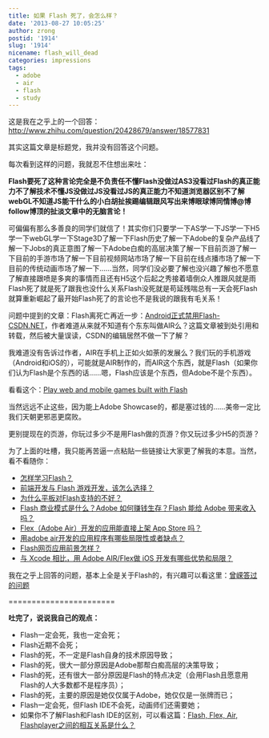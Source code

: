 ```yaml
---
title: 如果 Flash 死了，会怎么样？
date: '2013-08-27 10:05:25'
author: zrong
postid: '1914'
slug: '1914'
nicename: flash_will_dead
categories: impressions
tags:
  - adobe
  - air
  - flash
  - study
---
```


这是我在之乎上的一个回答：<http://www.zhihu.com/question/20428679/answer/18577831>

其实这篇文章是标题党，我并没有回答这个问题。

每次看到这样的问题，我就忍不住想出来吐：

**Flash要死了这种言论完全是不负责任不懂Flash没做过AS3没看过Flash的真正能力不了解技术不懂JS没做过JS没看过JS的真正能力不知道浏览器区别不了解webGL不知道JS能干什么的小白胡扯挨踢编辑跟风写出来博眼球博同情博@博follow博顶的扯淡文章中的无脑言论！**  
<!--more-->  

可偏偏有那么多善良的同学们就信了！其实你们只要学一下AS学一下JS学一下H5学一下webGL学一下Stage3D了解一下Flash历史了解一下Adobe的复杂产品线了解一下Jobs的真正意图了解一下Adobe白痴的高层决策了解一下目前页游了解一下目前的手游市场了解一下目前视频网站市场了解一下目前在线点播市场了解一下目前的传统动画市场了解一下……当然，同学们没必要了解也没兴趣了解也不愿意了解直接跟喷是多爽的事情而且还有H5这个后起之秀接着墙倒众人推跟风就是雨Flash死了就是死了跟我也没什么关系Flash没死就是苟延残喘总有一天会死Flash就算重新崛起了最开始Flash死了的言论也不是我说的跟我有毛关系！

问题中提到的文章：Flash离死亡再近一步：[Android正式禁用Flash-CSDN.NET](http://www.csdn.net/article/2012-08-15/2808608)，作者难道从来就不知道有个东东叫做AIR么？这篇文章被到处引用和转载，然后被大量误读，CSDN的编辑居然不做一下了解？

我难道没有告诉过作者，AIR在手机上正如火如荼的发展么？我们玩的手机游戏（Android和iOS的），可能就是AIR制作的，而AIR这个东西，就是Flash（如果你们认为Flash是个东西的话……嗯，Flash应该是个东西，但Adobe不是个东西）。

看看这个：[Play web and mobile games built with Flash](http://gaming.adobe.com/showcase/)

当然远远不止这些，因为能上Adobe Showcase的，都是塞过钱的……美帝一定比我们天朝更邪恶更腐败。

更别提现在的页游，你玩过多少不是用Flash做的页游？你又玩过多少H5的页游？

为了上面的吐槽，我只能再苦逼一点粘贴一些链接让大家更了解我的本意。当然，看不看随你：

-   [怎样学习Flash？](http://blog.zengrong.net/post/1909.html)
-   [前端开发与 Flash 游戏开发，该怎么选择？](http://www.zhihu.com/question/20142897/answer/17153627)
-   [为什么平板对Flash支持的不好？](http://www.zhihu.com/question/21090103/answer/17153837)
-   [Flash 商业模式是什么？Adobe 如何赚钱生存？Flash 能给 Adobe 带来收入吗？](http://www.zhihu.com/question/19860768/answer/17126956)
-   [Flex（Adobe Air）开发的应用能直接上架 App Store 吗？](http://www.zhihu.com/question/20134499/answer/15577512)
-   [用adobe air开发的应用程序有哪些局限性或者缺点？](http://www.zhihu.com/question/19764231/answer/15600150)
-   [Flash网页应用前景怎样？](http://www.zhihu.com/question/20786801/answer/16177209)
-   [与 Xcode 相比，用 Adobe AIR/Flex做 iOS 开发有哪些优势和局限？](http://www.zhihu.com/question/20001972/answer/15572624)

我在之乎上回答的问题，基本上全是关于Flash的，有兴趣可以看这里：[曾嵘答过的问题](http://www.zhihu.com/people/zrong/answers)

=======================

**吐完了，说说我自己的观点：**

-   Flash一定会死，我也一定会死；
-   Flash近期不会死；
-   Flash的死，不一定是Flash自身的技术原因导致；
-   Flash的死，很大一部分原因是Adobe那帮白痴高层的决策导致；
-   Flash的死，还有很大一部分原因是Flash的特点决定（会用Flash且愿意用Flash的人大多数都不是程序员）；
-   Flash的死，主要的原因是她仅仅属于Adobe，她仅仅是一张牌而已；
-   Flash一定会死，但Flash IDE不会死，动画师们还需要她；
-   如果你不了解Flash和Flash IDE的区别，可以看这篇：[Flash, Flex, Air, Flashplayer之间的相互关系是什么？](http://www.zhihu.com/question/20001256/answer/15565376)

